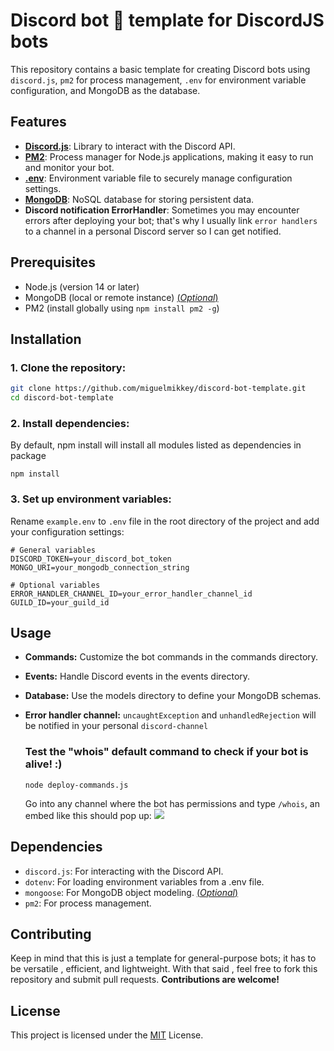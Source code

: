# Discord bot 🤖 template for DiscordJS bots

This repository contains a basic template for creating Discord bots using `discord.js`, `pm2` for process management, `.env` for environment variable configuration, and MongoDB as the database.

## Features

- [**Discord.js**](https://discord.js.org/): Library to interact with the Discord API.
- [**PM2**](https://pm2.keymetrics.io/): Process manager for Node.js applications, making it easy to run and monitor your bot.
- [**.env**](https://www.npmjs.com/package/dotenv): Environment variable file to securely manage configuration settings.
- [**MongoDB**](https://www.mongodb.com/developer/languages/javascript/getting-started-with-mongodb-and-mongoose/): NoSQL database for storing persistent data.
- **Discord notification ErrorHandler**: Sometimes you may encounter errors after deploying your bot; that's why I usually link `error handlers` to a channel in a personal Discord server so I can get notified.

## Prerequisites

- Node.js (version 14 or later)
- MongoDB (local or remote instance) <u>(_Optional_)</u>
- PM2 (install globally using `npm install pm2 -g`)

## Installation

### 1. **Clone the repository:**

```bash
git clone https://github.com/miguelmikkey/discord-bot-template.git
cd discord-bot-template
```

### 2. Install dependencies:

By default, npm install will install all modules listed as dependencies in package

```console
npm install
```

### 3. Set up environment variables:

Rename `example.env` to `.env` file in the root directory of the project and add your configuration settings:

```.env
# General variables
DISCORD_TOKEN=your_discord_bot_token
MONGO_URI=your_mongodb_connection_string

# Optional variables
ERROR_HANDLER_CHANNEL_ID=your_error_handler_channel_id
GUILD_ID=your_guild_id
```

## Usage

- **Commands:** Customize the bot commands in the commands directory.
- **Events:** Handle Discord events in the events directory.
- **Database:** Use the models directory to define your MongoDB schemas.
- **Error handler channel:** `uncaughtException` and `unhandledRejection` will be notified in your personal `discord-channel`

  ### Test the "whois" default command to check if your bot is alive! :)

  ```console
  node deploy-commands.js
  ```

  Go into any channel where the bot has permissions and type `/whois`, an embed like this should pop up:
  <img src="https://i.imgur.com/kUUVbLl_d.webp?maxwidth=760&fidelity=grand">

## Dependencies

- `discord.js`: For interacting with the Discord API.
- `dotenv`: For loading environment variables from a .env file.
- `mongoose`: For MongoDB object modeling. <u>(_Optional_)</u>
- `pm2`: For process management.

## Contributing

Keep in mind that this is just a template for general-purpose bots; it has to be versatile , efficient, and lightweight. With that said , feel free to fork this repository and submit pull requests. **Contributions are welcome!**

## License

This project is licensed under the [MIT](https://github.com/miguelmikkey/discord-bot-template/blob/main/LICENSE) License.
